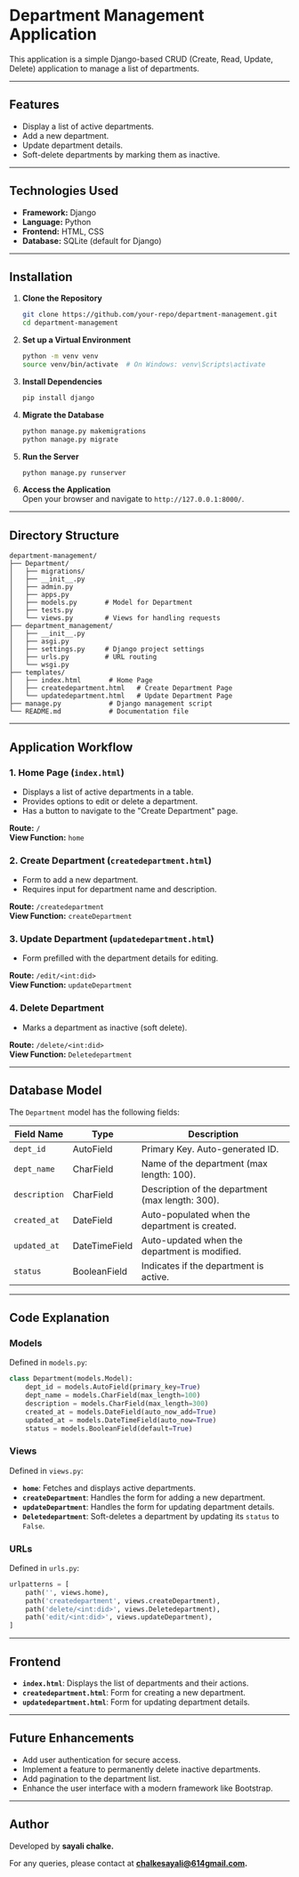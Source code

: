 
# Department Management Application  

This application is a simple Django-based CRUD (Create, Read, Update, Delete) application to manage a list of departments.  

---

## Features  

- Display a list of active departments.  
- Add a new department.  
- Update department details.  
- Soft-delete departments by marking them as inactive.  

---

## Technologies Used  

- **Framework:** Django  
- **Language:** Python  
- **Frontend:** HTML, CSS  
- **Database:** SQLite (default for Django)  

---

## Installation  

1. **Clone the Repository**  
   ```bash
   git clone https://github.com/your-repo/department-management.git  
   cd department-management  
   ```

2. **Set up a Virtual Environment**  
   ```bash
   python -m venv venv  
   source venv/bin/activate  # On Windows: venv\Scripts\activate  
   ```

3. **Install Dependencies**  
   ```bash
   pip install django  
   ```

4. **Migrate the Database**  
   ```bash
   python manage.py makemigrations  
   python manage.py migrate  
   ```

5. **Run the Server**  
   ```bash
   python manage.py runserver  
   ```

6. **Access the Application**  
   Open your browser and navigate to `http://127.0.0.1:8000/`.  

---

## Directory Structure  

```  
department-management/  
├── Department/  
│   ├── migrations/  
│   ├── __init__.py  
│   ├── admin.py  
│   ├── apps.py  
│   ├── models.py       # Model for Department  
│   ├── tests.py  
│   └── views.py        # Views for handling requests  
├── department_management/  
│   ├── __init__.py  
│   ├── asgi.py  
│   ├── settings.py     # Django project settings  
│   ├── urls.py         # URL routing  
│   └── wsgi.py  
├── templates/  
│   ├── index.html       # Home Page  
│   ├── createdepartment.html   # Create Department Page  
│   └── updatedepartment.html   # Update Department Page  
├── manage.py            # Django management script  
└── README.md            # Documentation file  
```  

---

## Application Workflow  

### 1. **Home Page (`index.html`)**  

- Displays a list of active departments in a table.  
- Provides options to edit or delete a department.  
- Has a button to navigate to the "Create Department" page.  

**Route:** `/`  
**View Function:** `home`  

### 2. **Create Department (`createdepartment.html`)**  

- Form to add a new department.  
- Requires input for department name and description.  

**Route:** `/createdepartment`  
**View Function:** `createDepartment`  

### 3. **Update Department (`updatedepartment.html`)**  

- Form prefilled with the department details for editing.  

**Route:** `/edit/<int:did>`  
**View Function:** `updateDepartment`  

### 4. **Delete Department**  

- Marks a department as inactive (soft delete).  

**Route:** `/delete/<int:did>`  
**View Function:** `Deletedepartment`  

---

## Database Model  

The `Department` model has the following fields:  

| Field Name   | Type         | Description                                   |  
|--------------|--------------|-----------------------------------------------|  
| `dept_id`    | AutoField    | Primary Key. Auto-generated ID.               |  
| `dept_name`  | CharField    | Name of the department (max length: 100).     |  
| `description`| CharField    | Description of the department (max length: 300). |  
| `created_at` | DateField    | Auto-populated when the department is created.|  
| `updated_at` | DateTimeField| Auto-updated when the department is modified. |  
| `status`     | BooleanField | Indicates if the department is active.        |  

---

## Code Explanation  

### Models  

Defined in `models.py`:
```python  
class Department(models.Model):  
    dept_id = models.AutoField(primary_key=True)  
    dept_name = models.CharField(max_length=100)  
    description = models.CharField(max_length=300)  
    created_at = models.DateField(auto_now_add=True)  
    updated_at = models.DateTimeField(auto_now=True)  
    status = models.BooleanField(default=True)  
```  

### Views  

Defined in `views.py`:  

- **`home`**: Fetches and displays active departments.  
- **`createDepartment`**: Handles the form for adding a new department.  
- **`updateDepartment`**: Handles the form for updating department details.  
- **`Deletedepartment`**: Soft-deletes a department by updating its `status` to `False`.  

### URLs  

Defined in `urls.py`:  
```python  
urlpatterns = [  
    path('', views.home),  
    path('createdepartment', views.createDepartment),  
    path('delete/<int:did>', views.Deletedepartment),  
    path('edit/<int:did>', views.updateDepartment),  
]  
```  

---

## Frontend  

- **`index.html`**: Displays the list of departments and their actions.  
- **`createdepartment.html`**: Form for creating a new department.  
- **`updatedepartment.html`**: Form for updating department details.  

---

## Future Enhancements  

- Add user authentication for secure access.  
- Implement a feature to permanently delete inactive departments.  
- Add pagination to the department list.  
- Enhance the user interface with a modern framework like Bootstrap.  

---

## Author  

Developed by **sayali chalke.**  

For any queries, please contact at **chalkesayali@614gmail.com.**  
